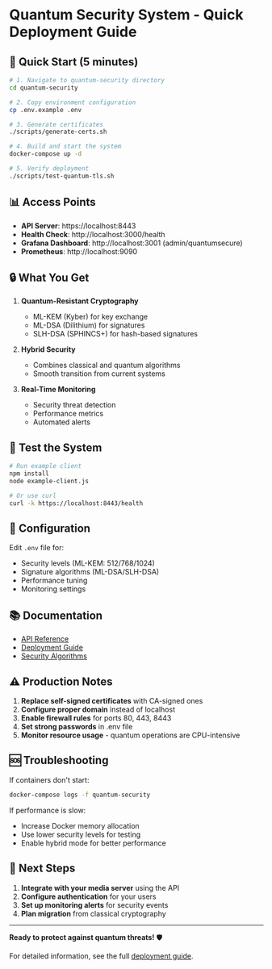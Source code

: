 # Quantum Security System - Quick Deployment Guide

## 🚀 Quick Start (5 minutes)

```bash
# 1. Navigate to quantum-security directory
cd quantum-security

# 2. Copy environment configuration
cp .env.example .env

# 3. Generate certificates
./scripts/generate-certs.sh

# 4. Build and start the system
docker-compose up -d

# 5. Verify deployment
./scripts/test-quantum-tls.sh
```

## 📊 Access Points

- **API Server**: https://localhost:8443
- **Health Check**: http://localhost:3000/health
- **Grafana Dashboard**: http://localhost:3001 (admin/quantumsecure)
- **Prometheus**: http://localhost:9090

## 🔒 What You Get

1. **Quantum-Resistant Cryptography**
   - ML-KEM (Kyber) for key exchange
   - ML-DSA (Dilithium) for signatures
   - SLH-DSA (SPHINCS+) for hash-based signatures

2. **Hybrid Security**
   - Combines classical and quantum algorithms
   - Smooth transition from current systems

3. **Real-Time Monitoring**
   - Security threat detection
   - Performance metrics
   - Automated alerts

## 🧪 Test the System

```bash
# Run example client
npm install
node example-client.js

# Or use curl
curl -k https://localhost:8443/health
```

## 🔧 Configuration

Edit `.env` file for:
- Security levels (ML-KEM: 512/768/1024)
- Signature algorithms (ML-DSA/SLH-DSA)
- Performance tuning
- Monitoring settings

## 📚 Documentation

- [API Reference](docs/api-reference.md)
- [Deployment Guide](docs/deployment-guide.md)
- [Security Algorithms](README.md#security-algorithms)

## ⚠️ Production Notes

1. **Replace self-signed certificates** with CA-signed ones
2. **Configure proper domain** instead of localhost
3. **Enable firewall rules** for ports 80, 443, 8443
4. **Set strong passwords** in .env file
5. **Monitor resource usage** - quantum operations are CPU-intensive

## 🆘 Troubleshooting

If containers don't start:
```bash
docker-compose logs -f quantum-security
```

If performance is slow:
- Increase Docker memory allocation
- Use lower security levels for testing
- Enable hybrid mode for better performance

## 🎯 Next Steps

1. **Integrate with your media server** using the API
2. **Configure authentication** for your users
3. **Set up monitoring alerts** for security events
4. **Plan migration** from classical cryptography

---

**Ready to protect against quantum threats!** 🛡️

For detailed information, see the full [deployment guide](docs/deployment-guide.md).